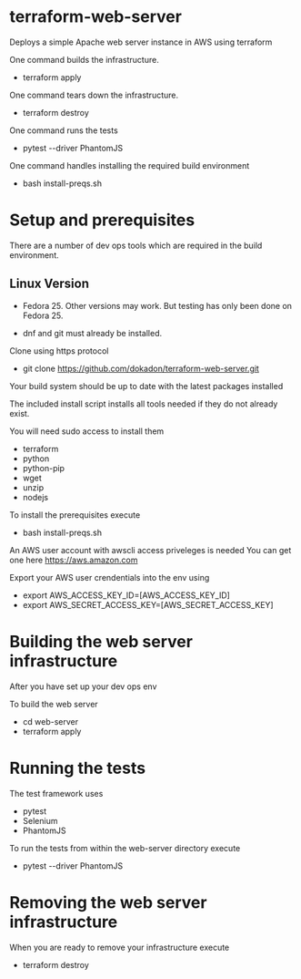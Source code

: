 # terraform-web-server
Deploys a simple Apache web server instance in AWS using terraform

One command builds the infrastructure.
* terraform apply

One command tears down the infrastructure.
* terraform destroy

One command runs the tests
* pytest --driver PhantomJS

One command handles installing the required build environment
* bash install-preqs.sh


# Setup and prerequisites

There are a number of dev ops tools which are required in the build environment.

## Linux Version
* Fedora 25.  Other versions may work.  But testing has only been done on Fedora 25.

* dnf and git must already be installed.

Clone using https protocol
*  git clone https://github.com/dokadon/terraform-web-server.git

Your build system should be up to date with the latest packages installed

The included install script installs all tools needed if they do not already exist.

You will need sudo access to install them
* terraform
* python
* python-pip
* wget
* unzip
* nodejs

To install the prerequisites execute
* bash install-preqs.sh

An AWS user account with awscli access priveleges is needed
You can get one here https://aws.amazon.com

Export your AWS user crendentials into the env using
* export AWS_ACCESS_KEY_ID=[AWS_ACCESS_KEY_ID]
* export AWS_SECRET_ACCESS_KEY=[AWS_SECRET_ACCESS_KEY]

# Building the web server infrastructure

After you have set up your dev ops env

To build the web server
* cd web-server
* terraform apply

# Running the tests

The test framework uses
* pytest
* Selenium
* PhantomJS

To run the tests from within the web-server directory execute
* pytest --driver PhantomJS

# Removing the web server infrastructure

When you are ready to remove your infrastructure execute
* terraform destroy
